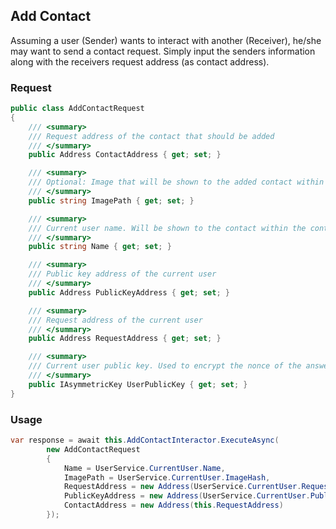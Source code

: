 ## Add Contact

Assuming a user (Sender) wants to interact with another (Receiver), he/she may want to send a contact request. Simply input the senders information along with the receivers request address (as contact address).

### Request
```csharp
public class AddContactRequest
{
    /// <summary>
    /// Request address of the contact that should be added
    /// </summary>
    public Address ContactAddress { get; set; }

    /// <summary>
    /// Optional: Image that will be shown to the added contact within the contact request
    /// </summary>
    public string ImagePath { get; set; }

    /// <summary>
    /// Current user name. Will be shown to the contact within the contact request
    /// </summary>
    public string Name { get; set; }

    /// <summary>
    /// Public key address of the current user
    /// </summary>
    public Address PublicKeyAddress { get; set; }

    /// <summary>
    /// Request address of the current user
    /// </summary>
    public Address RequestAddress { get; set; }

    /// <summary>
    /// Current user public key. Used to encrypt the nonce of the answer to the contact request
    /// </summary>
    public IAsymmetricKey UserPublicKey { get; set; }
}
```

### Usage
```csharp
var response = await this.AddContactInteractor.ExecuteAsync(
        new AddContactRequest
        {
            Name = UserService.CurrentUser.Name,
            ImagePath = UserService.CurrentUser.ImageHash,
            RequestAddress = new Address(UserService.CurrentUser.RequestAddress),
            PublicKeyAddress = new Address(UserService.CurrentUser.PublicKeyAddress),
            ContactAddress = new Address(this.RequestAddress)
        });
```